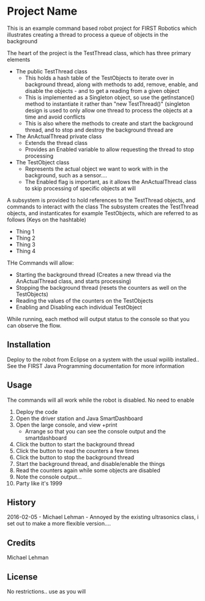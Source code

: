# Project Name

This is an example command based robot project for FIRST Robotics which illustrates creating a thread to process a queue of objects in the background


The heart of the project is the TestThread class, which has three primary elements
* The public TestThread class
	* This holds a hash table of the TestObjects to iterate over in background thread, along with methods to add, remove, enable, and disable the objects - and to get a reading from a given object
	* This is implemented as a Singleton object, so use the getInstance() method to instantiate it rather than "new TestThread()" (singleton design is used to only allow one thread to process the objects at a time and avoid conflicts
	* This is also where the methods to create and start the background thread, and to stop and destroy the background thread are
* The AnActualThread private class
	* Extends the thread class
	* Provides an Enabled variable to allow requesting the thread to stop processing
* The TestObject class
	* Represents the actual object we want to work with in the background, such as a sensor....
	* The Enabled flag is important, as it allows the AnActualThread class to skip processing of specific objects at will
	

A subsystem is provided to hold references to the TestThread objects, and commands to interact with the class
The subsystem creates the TestThread objects, and instanticates for example TestObjects, which are referred to as follows (Keys on the hashtable)
* Thing 1
* Thing 2
* Thing 3
* Thing 4

THe Commands will allow:
* Starting the background thread (Creates a new thread via the AnActualThread class, and starts processing)
* Stopping the background thread (resets the counters as well on the TestObjects)
* Reading the values of the counters on the TestObjects
* Enabling and Disabling each individual TestObject


While running, each method will output status to the console so that you can observe the flow. 




## Installation

Deploy to the robot from Eclipse on a system with the usual wpilib installed.. See the FIRST Java Programming documentation for more information


## Usage

The commands will all work while the robot is disabled. No need to enable

1. Deploy the code
2. Open the driver station and Java SmartDashboard
3. Open the large console, and view +print
	* Arrange so that you can see the console output and the smartdashboard
3. Click the button to start the background thread
4. Click the button to read the counters a few times
5. Click the button to stop the background thread
6. Start the background thread, and disable/enable the things
7. Read the counters again while some objects are disabled
8. Note the console output... 
9. Party like it's 1999



## History

2016-02-05 - Michael Lehman - Annoyed by the existing ultrasonics class, i set out to make a more flexible version....

## Credits

Michael Lehman

## License

No restrictions.. use as you will